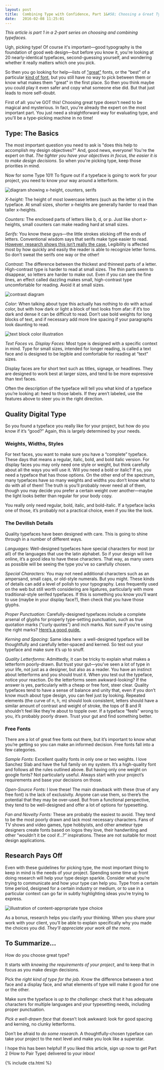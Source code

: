 ```yaml
---
layout: post
title:  Combining Type with Confidence, Part 1&#58; Choosing a Great Typeface
date:   2016-02-08 11:25:01
---
```


<i>This article is part 1 in a 2-part series on choosing and combining typefaces.</i>

Ugh, picking type! Of course it's important—good typography is the foundation of good web design—but before you know it, you're looking at 20 nearly-identical typefaces, second-guessing yourself, and wondering whether it really matters which one you pick.

So then you go looking for help—lists of <a href="http://hellohappy.org/beautiful-web-type/">"great"</a> fonts, or the "best" of a particular <a href="https://www.typewolf.com/top-10-helvetica-alternatives">kind of font</a>, but you still have no way to pick between them or know what makes them "great" in the first place. So then you think maybe you could play it even safer and copy what someone else did. But that just leads to more self-doubt.

First of all: you've GOT this! Choosing great type doesn't need to be magical and mysterious. In fact, you're already the expert on the most important part. You just need a straightforward way for evaluating type, and you'll be a type-picking machine in no time!

<h2>Type: The Basics</h2>

The most important question you need to ask is "does this help to accomplish my design objectives?" And, good news, everyone! You're the expert on that. <em>The tighter you have your objectives in focus, the easier it is to make design decisions.</em> So when you're picking type, keep those priorities in mind.

Now for some Type 101! To figure out if a typeface is going to work for your project, you need to know your way around a letterform.

<img src="/images/choosing_type/x-height_counters_serifs.png" alt="diagram showing x-height, counters, serifs">

<em>X-height:</em> The height of most lowercase letters (such as the letter x) in the typeface. At small sizes, shorter x-heights are generally harder to read than taller x-heights.

<em>Counters:</em> The enclosed parts of letters like b, d, or p. Just like short x-heights, small counters can make reading hard at small sizes.

<em>Serifs:</em> You know these guys—the little strokes sticking off the ends of letters. Conventional wisdom says that serifs make type easier to read. <a href="http://alexpoole.info/blog/which-are-more-legible-serif-or-sans-serif-typefaces/">However, research shows this isn’t really the case.</a> Legibility is affected most by how quickly and easily the reader is able to recognize letter forms. So don’t sweat the serifs one way or the other!

<em>Contrast:</em> The difference between the thickest and thinnest parts of a letter. High-contrast type is harder to read at small sizes. The thin parts seem to disappear, so letters are harder to make out. Even if you can see the fine lines, an effect called dazzling makes small, high-contrast type uncomfortable for reading. Avoid it at small sizes.

<img src="/images/choosing_type/contrast.png" alt="contrast diagram">

<em>Color:</em> When talking about type this actually has nothing to do with actual color, but with how dark or light a block of text looks from afar: if it’s too dark and dense it can be difficult to read. Don’t use bold weights for long blocks of text, and if necessary add more line spacing if your paragraphs look daunting to read.

<img src="/images/choosing_type/color.png" alt="text block color illustration">

<em>Text Faces vs. Display Faces:</em> Most type is designed with a specific context in mind. Type for small sizes, intended for longer reading, is called a text face and is designed to be legible and comfortable for reading at “text” sizes.

Display faces are for short text such as titles, signage, or headlines. They are designed to work best at larger sizes, and tend to be more expressive than text faces.

Often the description of the typeface will tell you what kind of a typeface you’re looking at: heed to those labels. If they aren’t labeled, use the features above to steer you in the right direction.

<h2>Quality Digital Type</h2>

So you found a typeface you really like for your project, but how do you know if it’s “good?” Again, this is largely determined by your needs.

<h3>Weights, Widths, Styles</h3>

For text faces, you want to make sure you have a “complete” typeface. These days that means a regular, italic, bold, and bold italic version. For display faces you may only need one style or weight, but think carefully about all the ways you will use it. Will you need a bold or italic? If so, you need a typeface that has those options. On the other end of the spectrum, many typefaces have so many weights and widths you don’t know what to do with all of them! The truth is you’ll probably never need all of them, though you may decide you prefer a certain weight over another—maybe the light looks better than regular for your body copy.

You really only need regular, bold, italic, and bold-italic. If a typeface lacks one of those, it’s probably not a practical choice, even if you like the look.

<h3>The Devilish Details</h3>

Quality typefaces have been designed with care. This is going to shine through in a number of different ways.

<em>Languages:</em> Well-designed typefaces have special characters for most (or all) of the languages that use the latin alphabet. So if your design will live online, it’s a good idea to have these characters. That way, as many users as possible will be seeing the type you’ve so carefully chosen.

<em>Special Characters:</em> You may not need additional characters such as an ampersand, small caps, or old-style numerals. But you might. These kinds of details can add a level of polish to your typography. Less frequently used on the web but still worth considering are ligatures, particularly with more traditional-style serifed typefaces. If this is something you know you’ll want to use (maybe in your display face?), then check that you have those glyphs.

<em>Proper Punctuation:</em> Carefully-designed typefaces include a complete arsenal of glyphs for properly type-setting punctuation, such as true quotation marks (“curly quotes”) and inch marks. Not sure if you’re using the right marks? <a href="https://www.typewolf.com/cheatsheet">Here’s a good guide.</a>

<em>Kerning and Spacing:</em> Same idea here: a well-designed typeface will be thoughtfully and carefully letter-spaced and kerned. So test out your typeface and make sure it’s up to snuff.

<em>Quality Letterforms:</em> Admittedly, it can be tricky to explain what makes a letterform poorly-drawn. But trust your gut—you’ve seen a lot of type in your life, not just as a designer, but also as a reader. You have an instinct about letterforms and you should trust it. When you test out the typeface, notice your reaction. Do the letterforms seem awkward-looking? If the answer is yes, particularly with a cheap or free font, steer clear. Quality typefaces tend to have a sense of balance and unity that, even if you don’t know much about type design, you can feel just by looking. Repeated elements (the curve of n, h, m) should look consistent, letters should have a similar amount of contrast and weight of stroke, the tops of B and R shouldn’t feel like they’re about to topple over. If a typeface “feels” wrong to you, it’s probably poorly drawn. Trust your gut and find something better.

<h3>Free Fonts</h3>

There are a lot of great free fonts out there, but it’s important to know what you’re getting so you can make an informed decision. Free fonts fall into a few categories.

<em>Sample Fonts:</em> Excellent quality fonts in only one or two weights. I love Sanchez Slab and have the full family on my system. It’s a high-quality font and follows all the rules outlined above. But having only one weight on google fonts? Not particularly useful. Always start with your project’s requirements and base your decisions on those.

<em>Open-Source Fonts:</em> I love these! The main drawback with these (true of any free font) is the lack of exclusivity. Anyone can use them, so there’s the potential that they may be over-used. But from a functional perspective, they tend to be well-designed and offer a lot of options for typesetting.

<em>Fan and Novelty Fonts:</em> These are probably the easiest to avoid. They tend to be the most poorly drawn and lack most necessary characters. Fans of TV shows and video games, type hobbyists, and other ameteur type designers create fonts based on logos they love, their handwriting and other “wouldn’t it be cool if…?” inspirations. These are not suitable for most design applications.

<h2>Research Pays Off</h2>

Even with these guidelines for picking type, the most important thing to keep in mind is the needs of your project. Spending some time up front doing research will help your type design sparkle. Consider what you’re trying to communicate and how your type can help you. Type from a certain time period, designed for a certain industry or medium, or to use in a particular context can go far in subtly highlighting ideas you’re trying to express.

<img src="/images/choosing_type/content_appropriate.png" alt="illustration of content-appropriate type choice">

As a bonus, research helps you clarify your thinking. When you share your work with your client, you’ll be able to explain specifically why you made the choices you did. <em>They’ll appreciate your work all the more.</em>

<h2>To Summarize...</h2>

How do you choose great type?

It starts with <em>knowing the requirements of your project</em>, and to keep that in focus as you make design decisions.

Pick the <em>right kind of type for the job.</em> Know the difference between a text face and a display face, and what elements of type will make it good for one or the other.

Make sure the typeface is <em>up to the challenge</em>: check that it has adequate characters for multiple languages and your typesetting needs, including proper punctuation.

<em>Pick a well-drawn face</em> that doesn’t look awkward: look for good spacing and kerning, no clunky letterforms.

Don’t be afraid to <em>do some research.</em> A thoughtfully-chosen typeface can take your project to the next level and make you look like a superstar.

I hope this has been helpful! If you liked this article, sign up now to get Part 2 (How to Pair Type) delivered to your inbox!

{% include cta.html %}